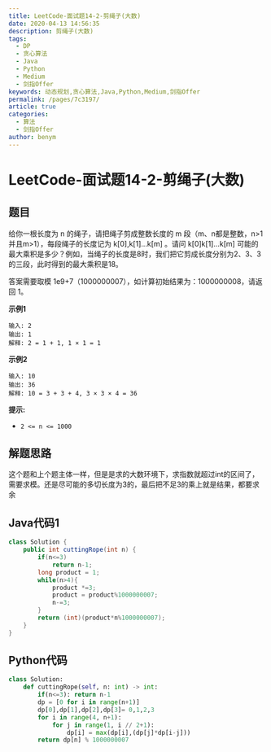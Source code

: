 ```yaml
---
title: LeetCode-面试题14-2-剪绳子(大数)
date: 2020-04-13 14:56:35
description: 剪绳子(大数)
tags: 
  - DP
  - 贪心算法
  - Java
  - Python
  - Medium
  - 剑指Offer
keywords: 动态规划,贪心算法,Java,Python,Medium,剑指Offer
permalink: /pages/7c3197/
article: true
categories: 
  - 算法
  - 剑指Offer
author: benym
---
```


# LeetCode-面试题14-2-剪绳子(大数)

## 题目

给你一根长度为 n 的绳子，请把绳子剪成整数长度的 m 段（m、n都是整数，n>1并且m>1），每段绳子的长度记为 k[0],k[1]...k[m] 。请问 k[0]k[1]...k[m] 可能的最大乘积是多少？例如，当绳子的长度是8时，我们把它剪成长度分别为2、3、3的三段，此时得到的最大乘积是18。

答案需要取模 1e9+7（1000000007），如计算初始结果为：1000000008，请返回 1。

 

**示例1**

```
输入: 2
输出: 1
解释: 2 = 1 + 1, 1 × 1 = 1
```

**示例2**

```
输入: 10
输出: 36
解释: 10 = 3 + 3 + 4, 3 × 3 × 4 = 36
```

**提示:**

- `2 <= n <= 1000`

## 解题思路

这个题和上个题主体一样，但是是求的大数环境下，求指数就超过int的区间了，需要求模。还是尽可能的多切长度为3的，最后把不足3的乘上就是结果，都要求余

## Java代码1

```java
class Solution {
    public int cuttingRope(int n) {
        if(n<=3)
            return n-1;
        long product = 1;
        while(n>4){
            product *=3;
            product = product%1000000007;
            n-=3;
        }
        return (int)(product*n%1000000007);
    }
}
```

## Python代码

```python
class Solution:
    def cuttingRope(self, n: int) -> int:
        if(n<=3): return n-1
        dp = [0 for i in range(n+1)]
        dp[0],dp[1],dp[2],dp[3]= 0,1,2,3
        for i in range(4, n+1):
            for j in range(1, i // 2+1):
                dp[i] = max(dp[i],(dp[j]*dp[i-j]))
        return dp[n] % 1000000007
```

